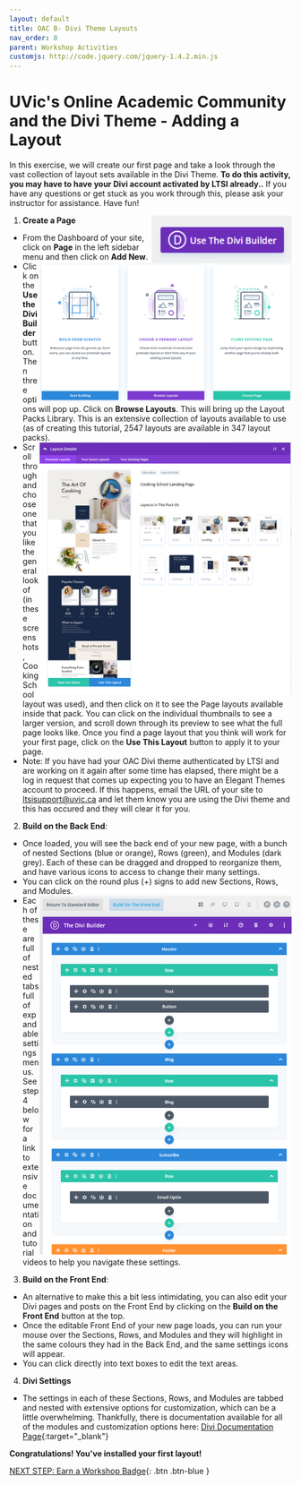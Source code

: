 ```yaml
---
layout: default
title: OAC B- Divi Theme Layouts
nav_order: 8
parent: Workshop Activities
customjs: http://code.jquery.com/jquery-1.4.2.min.js
---
```

# UVic's Online Academic Community and the Divi Theme - Adding a Layout

In this exercise, we will create our first page and take a look through the vast collection of layout sets available in the Divi Theme. **To do this activity, you may have to have your Divi account activated by LTSI already..**  If you have any questions or get stuck as you work through this, please ask your instructor for assistance. Have fun!

1. **Create a Page**<img src="images/oacdivibuilder.PNG" style="float:right;width:250px;" alt="Button for Use the Divi Builder">
  - From the Dashboard of your site, click on **Page** in the left sidebar menu and then click on **Add New**. <img src="images/oacbrowselayouts.PNG" style="float:right;width:450px;" alt="Pop-up for Browse Divi Layouts">
  - Click on the **Use the Divi Builder** button. Then three options will pop up. Click on **Browse Layouts**. This will bring up the Layout Packs Library. This is an extensive collection of layouts available to use (as of creating this tutorial, 2547 layouts are available in 347 layout packs). <img src="images/cookingschool.png" style="float:right;width:450px;" alt="Pop-up for previewing individual layout">
  - Scroll through and choose one that you like the general look of (in these screenshots, Cooking School layout was used), and then click on it to see the Page layouts available inside that pack. You can click on the individual thumbnails to see a larger version, and scroll down through its preview to see what the full page looks like. Once you find a page layout that you think will work for your first page, click on the **Use This Layout** button to apply it to your page.
  - Note: If you have had your OAC Divi theme authenticated by LTSI and are working on it again after some time has elapsed, there might be a log in request that comes up expecting you to have an Elegant Themes account to proceed. If this happens, email the URL of your site to ltsisupport@uvic.ca and let them know you are using the Divi theme and this has occured and they will clear it for you. 

2. **Build on the Back End**:
  - Once loaded, you will see the back end of your new page, with a bunch of nested Sections (blue or orange), Rows (green), and Modules (dark grey). Each of these can be dragged and dropped to reorganize them, and have various icons to access to change their many settings.  
  - You can click on the round plus (+) signs to add new Sections, Rows, and Modules. <img src="images/divilayoutbackend.png" style="float:right;width:450px;" alt="Pop-up for previewing individual layout">
  - Each of these are full of nested tabs full of expandable settings menus. See step 4 below for a link to extensive documentation and tutorial videos to help you navigate these settings. 

3. **Build on the Front End**:
  - An alternative to make this a bit less intimidating, you can also edit your Divi pages and posts on the Front End by clicking on the **Build on the Front End** button at the top. 
  - Once the editable Front End of your new page loads, you can run your mouse over the Sections, Rows, and Modules and they will highlight in the same colours they had in the Back End, and the same settings icons will appear. 
  - You can click directly into text boxes to edit the text areas. 

4. **Divi Settings**
  - The settings in each of these Sections, Rows, and Modules are tabbed and nested with extensive options for customization, which can be a little overwhelming. Thankfully, there is documentation available for all of the modules and customization options here: [Divi Documentation Page](https://www.elegantthemes.com/documentation/divi/){:target="_blank"}

**Congratulations! You've installed your first layout!** 


<script>  

    function toggle(input) {
        var x = document.getElementById(input);
        if (x.style.display === "none") {
            x.style.display = "block";
        } else {
            x.style.display = "none";
        }
    }
</script>



[NEXT STEP: Earn a Workshop Badge](informal-credentials.html){: .btn .btn-blue }
